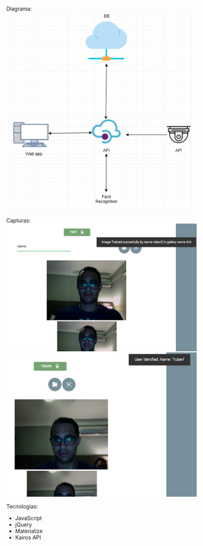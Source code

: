 Diagrama:
![Diagram](Diagrama.png)

Capturas:
![Training](Train.png)
![Testing](Test.png)

Tecnologias:
* JavaScript
* jQuery
* Materialize
* Kairos API
